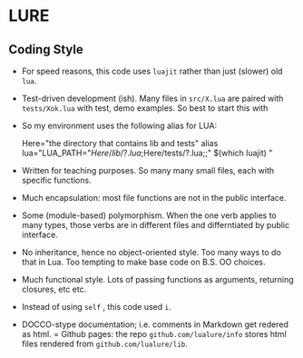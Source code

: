 # LURE


## Coding Style

- For speed reasons, this code uses `luajit` rather than just (slower) old `lua`.
- Test-driven development (ish). Many files in `src/X.lua` are paired
  with `tests/Xok.lua` with test, demo examples. So best to
  start this with
- So my environment uses the following alias for LUA:

    Here="the directory that contains lib and tests"
    alias lua="LUA_PATH=\"$Here/lib/?.lua;$Here/tests/?.lua;;\" $(which luajit) "

- Written for teaching purposes. So many many small files, each with
  specific functions.
- Much encapsulation: most file functions are not in the public
  interface.
- Some (module-based) polymorphism. When the one verb applies to many
  types, those verbs are in different files and differntiated by
  public interface.
- No inheritance, hence no object-oriented style. Too many ways to
  do that in Lua. Too tempting to make base code on B.S. OO choices.
- Much functional style. Lots of passing functions as arguments,
  returning closures, etc etc.
- Instead of using `self` , this code used `i`.
- DOCCO-stype documentation; i.e. comments in Markdown get redered
  as html.
= Github pages: the repo `github.com/lualure/info` stores html files
  rendered from `github.com/lualure/lib`.
